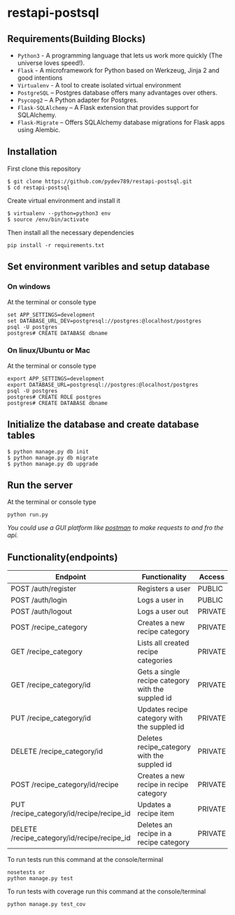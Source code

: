 # restapi-postsql

## Requirements(Building Blocks)
- `Python3` - A programming language that lets us work more quickly (The universe loves speed!).
- `Flask` - A microframework for Python based on Werkzeug, Jinja 2 and good intentions
- `Virtualenv` - A tool to create isolated virtual environment
- `PostgreSQL` – Postgres database offers many advantages over others.
- `Psycopg2` – A Python adapter for Postgres.
- `Flask-SQLAlchemy` – A Flask extension that provides support for SQLAlchemy.
- `Flask-Migrate` – Offers SQLAlchemy database migrations for Flask apps using Alembic.

## Installation
First clone this repository
```
$ git clone https://github.com/pydev789/restapi-postsql.git
$ cd restapi-postsql
```
Create virtual environment and install it
```
$ virtualenv --python=python3 env
$ source /env/bin/activate
```
Then install all the necessary dependencies
```
pip install -r requirements.txt
```

## Set environment varibles and setup database
### On windows
At the terminal or console type
```
set APP_SETTINGS=development
set DATABASE_URL_DEV=postgresql://postgres:@localhost/postgres
psql -U postgres
postgres# CREATE DATABASE dbname
```
### On linux/Ubuntu or Mac
At the terminal or console type
```
export APP_SETTINGS=development
export DATABASE_URL=postgresql://postgres:@localhost/postgres
psql -U postgres
postgres# CREATE ROLE postgres
postgres# CREATE DATABASE dbname
```

## Initialize the database and create database tables
```
$ python manage.py db init
$ python manage.py db migrate
$ python manage.py db upgrade
```

## Run the server
At the terminal or console type
```
python run.py
```

*You could use a GUI platform like [postman](https://www.getpostman.com/) to make requests to and fro the api.*

## Functionality(endpoints)
Endpoint | Functionality| Access
------------ | ------------- | ------------- 
POST /auth/register | Registers a user | PUBLIC
POST /auth/login |Logs a user in | PUBLIC
POST /auth/logout |Logs a user out | PRIVATE
POST /recipe_category | Creates a new recipe category | PRIVATE
GET /recipe_category | Lists all created recipe categories | PRIVATE
GET /recipe_category/id | Gets a single recipe category with the suppled id | PRIVATE
PUT /recipe_category/id | Updates recipe category with the suppled id | PRIVATE
DELETE /recipe_category/id | Deletes recipe_category with the suppled id | PRIVATE
POST /recipe_category/id/recipe | Creates a new recipe in recipe category | PRIVATE
PUT /recipe_category/id/recipe/recipe_id | Updates a recipe item | PRIVATE
DELETE /recipe_category/id/recipe/recipe_id | Deletes an recipe in a recipe category | PRIVATE

To run tests run this command at the console/terminal
```
nosetests or
python manage.py test
```
To run tests with coverage run this command at the console/terminal
```
python manage.py test_cov
```
